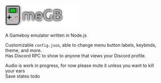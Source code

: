 ## ![meGB](icons/banner_64.png)
A Gameboy emulator written in Node.js

Customizable `config.json`, able to change menu button labels, keybinds, theme, and more.\
Has Discord RPC to show to anyone that views your Discord profile.

Audio is work in progress, for now please mute it unless you want to kill your ears\
Save states todo
